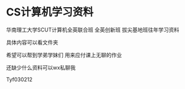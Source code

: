 # CS计算机学习资料
 华南理工大学SCUT计算机全英联合班  全英创新班 拔尖基地班往年学习资料

具体内容可以看文件夹

希望可以帮到学弟学妹们 用来应付课上无聊的作业

还缺少什么资料可以wx私聊我

Tyf030212

